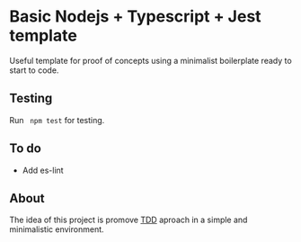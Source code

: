 # Basic Nodejs + Typescript + Jest template

Useful template for proof of concepts using a minimalist boilerplate ready to start to code.

## Testing

Run ``` npm test``` for testing.

## To do
- Add es-lint

## About

The idea of this project is promove [TDD](https://en.wikipedia.org/wiki/Test-driven_development) aproach in a simple and minimalistic environment.
